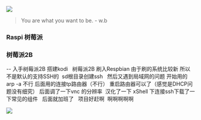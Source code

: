 ![](http://upload-images.jianshu.io/upload_images/7802425-9eb1bcd006e34aa6.png?imageMogr2/auto-orient/strip%7CimageView2/2/w/1240)
> You are what you want to be. - w.b

### Raspi 树莓派

### 树莓派2B

--  入手树莓派2B 搭建kodi   树莓派2B 刷入Respbian 由于刷的系统比较新 所以不是默认的支持SSH的  sd根目录创建ssh   然后又遇到局域网的问题
开始用的arp -a 不行 后面用的连接tp路由器（不行） 重启路由器可以了（感觉是DHCP问题没有细究） 后面调了一下vnc 的分辨率  汉化了一下 xShell 下连接ssh下载了一下常见的组件   后面就加班了   项目好赶啊  啊啊啊啊啊 


![](http://upload-images.jianshu.io/upload_images/7802425-bb910b4ae954107a.png?imageMogr2/auto-orient/strip%7CimageView2/2/w/1240)
